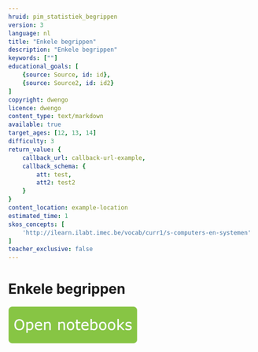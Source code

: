 ```yaml
---
hruid: pim_statistiek_begrippen
version: 3
language: nl
title: "Enkele begrippen"
description: "Enkele begrippen"
keywords: [""]
educational_goals: [
    {source: Source, id: id}, 
    {source: Source2, id: id2}
]
copyright: dwengo
licence: dwengo
content_type: text/markdown
available: true
target_ages: [12, 13, 14]
difficulty: 3
return_value: {
    callback_url: callback-url-example,
    callback_schema: {
        att: test,
        att2: test2
    }
}
content_location: example-location
estimated_time: 1
skos_concepts: [
    'http://ilearn.ilabt.imec.be/vocab/curr1/s-computers-en-systemen'
]
teacher_exclusive: false
---
```


# Enkele begrippen

[![](embed/Knop.png "Knop")](https://kiks.ilabt.imec.be/jupyterhub/?id=0360 "Notebook")
